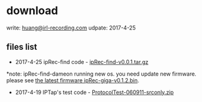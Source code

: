 # download

write: huang@irl-recording.com
udpate: 2017-4-25

## files list


* 2017-4-25 ipRec-find code - [ipRec-find-v0.0.1.tar.gz](ipRec-find-v0.0.1.tar.gz)

*note: ipRec-find-dameon running new os. you need update new firmware. please see [the latest firmware ipRec-giga-v0.1.2.bin](../os/). 


* 2017-4-19 IPTap's test code - [ProtocolTest-060911-srconly.zip](ProtocolTest-060911-srconly.zip)

 
